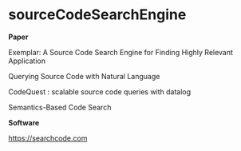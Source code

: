 # sourceCodeSearchEngine
__Paper__

Exemplar: A Source Code Search Engine for Finding Highly Relevant Application

Querying Source Code with Natural Language

CodeQuest : scalable source code queries with datalog

Semantics-Based Code Search

__Software__

https://searchcode.com
